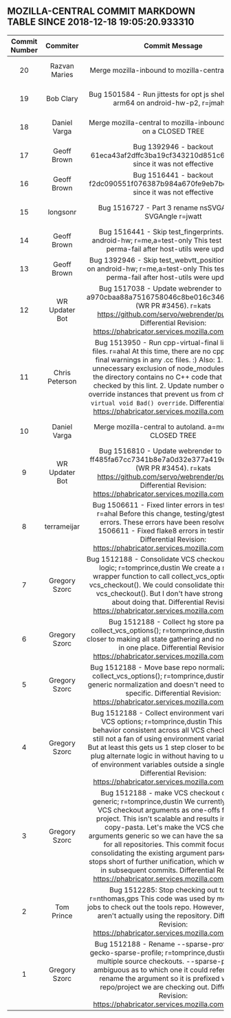 ## MOZILLA-CENTRAL COMMIT MARKDOWN TABLE SINCE 2018-12-18 19:05:20.933310

| Commit Number | Commiter | Commit Message | Commit Url | Date | 
|:---:|:----:|:----------------------------------:|:------:|:----:| 
|20|Razvan Maries |Merge mozilla-inbound to mozilla-central a=merge|[URL](https://hg.mozilla.org/mozilla-central/pushloghtml?changeset=34970df80385)|2019-01-01 09:44:07
|19|Bob Clary |Bug 1501584 - Run jittests for opt js shell for arm7, arm64 on android-hw-p2, r=jmaher.|[URL](https://hg.mozilla.org/mozilla-central/pushloghtml?changeset=389460801c5c)|2018-12-31 22:15:30
|18|Daniel Varga |Merge mozilla-central to mozilla-inbound. a=merge on a CLOSED TREE|[URL](https://hg.mozilla.org/mozilla-central/pushloghtml?changeset=c19c61fee4ec)|2018-12-31 21:27:53
|17|Geoff Brown |Bug 1392946 - backout 61eca43af2dffc3ba19cf343210d851c638694d5 since it was not effective|[URL](https://hg.mozilla.org/mozilla-central/pushloghtml?changeset=d39f40e695de)|2018-12-31 20:24:26
|16|Geoff Brown |Bug 1516441 - backout f2dc090551f076387b984a670fe9eb7be9c8d460 since it was not effective|[URL](https://hg.mozilla.org/mozilla-central/pushloghtml?changeset=8d7a5d1ab4d8)|2018-12-31 20:24:23
|15|longsonr |Bug 1516727 - Part 3 rename nsSVGAngle to SVGAngle r=jwatt|[URL](https://hg.mozilla.org/mozilla-central/pushloghtml?changeset=5e43ba4cbf93)|2018-12-31 19:00:42
|14|Geoff Brown |Bug 1516441 - Skip test_fingerprints.html on android-hw; r=me,a=test-only  This test started to perma-fail after host-utils were updated.|[URL](https://hg.mozilla.org/mozilla-central/pushloghtml?changeset=f2dc090551f0)|2018-12-31 18:46:07
|13|Geoff Brown |Bug 1392946 - Skip test_webvtt_positionalign.html on android-hw; r=me,a=test-only  This test started to perma-fail after host-utils were updated.|[URL](https://hg.mozilla.org/mozilla-central/pushloghtml?changeset=61eca43af2df)|2018-12-31 18:46:04
|12|WR Updater Bot |Bug 1517038 - Update webrender to commit a970cbaa88a7516758046c8be016c34627d31355 (WR PR #3456). r=kats  https://github.com/servo/webrender/pull/3456  Differential Revision: https://phabricator.services.mozilla.com/D15550|[URL](https://hg.mozilla.org/mozilla-central/pushloghtml?changeset=da77d34af701)|2019-01-01 00:40:07
|11|Chris Peterson |Bug 1513950 - Run cpp-virtual-final lint on .cc files. r=ahal  At this time, there are no cpp-virtual-final warnings in any .cc files. :)  Also:  1. Remove unnecessary exclusion of node_modules because the directory contains no C++ code that would be checked by this lint.  2. Update number of virtual-override instances that prevent us from checking for `virtual void Bad() override`.  Differential Revision: https://phabricator.services.mozilla.com/D14529|[URL](https://hg.mozilla.org/mozilla-central/pushloghtml?changeset=605aa74c29e3)|2018-12-31 21:27:22
|10|Daniel Varga |Merge mozilla-central to autoland. a=merge on a CLOSED TREE|[URL](https://hg.mozilla.org/mozilla-central/pushloghtml?changeset=2f42b03f9e8f)|2018-12-31 21:26:34
|9|WR Updater Bot |Bug 1516810 - Update webrender to commit ff485fa67cc7341b8e7a0d32e377a419e8d252c6 (WR PR #3454). r=kats  https://github.com/servo/webrender/pull/3454  Differential Revision: https://phabricator.services.mozilla.com/D15532|[URL](https://hg.mozilla.org/mozilla-central/pushloghtml?changeset=1a2501b02a56)|2018-12-31 19:16:49
|8|terrameijar |Bug 1506611 - Fixed linter errors in testing/gtest r=ahal  Before this change, testing/gtest had 19 errors. These errors have been resolved.  Bug 1506611 - Fixed flake8 errors in testing/gtest  Differential Revision: https://phabricator.services.mozilla.com/D15074|[URL](https://hg.mozilla.org/mozilla-central/pushloghtml?changeset=807f9818930a)|2018-12-31 16:51:03
|7|Gregory Szorc |Bug 1512188 - Consolidate VCS checkout from args logic; r=tomprince,dustin  We create a minimal wrapper function to call collect_vcs_options() and vcs_checkout().  We could consolidate this logic into vcs_checkout(). But I don't have strong feelings about doing that.  Differential Revision: https://phabricator.services.mozilla.com/D13821|[URL](https://hg.mozilla.org/mozilla-central/pushloghtml?changeset=6d8260b9f12f)|2018-12-31 18:50:34
|6|Gregory Szorc |Bug 1512188 - Collect hg store path in collect_vcs_options(); r=tomprince,dustin  One step closer to making all state gathering and normalization in one place.  Differential Revision: https://phabricator.services.mozilla.com/D13819|[URL](https://hg.mozilla.org/mozilla-central/pushloghtml?changeset=a0d4382b904b)|2018-12-31 18:54:14
|5|Gregory Szorc |Bug 1512188 - Move base repo normalization into collect_vcs_options(); r=tomprince,dustin  This is a generic normalization and doesn't need to be Firefox specific.  Differential Revision: https://phabricator.services.mozilla.com/D13817|[URL](https://hg.mozilla.org/mozilla-central/pushloghtml?changeset=504a204f8619)|2018-12-31 18:54:31
|4|Gregory Szorc |Bug 1512188 - Collect environment variables into VCS options; r=tomprince,dustin  This makes behavior consistent across all VCS checkouts. I'm still not a fan of using environment variables here. But at least this gets us 1 step closer to being able to plug alternate logic in without having to update use of environment variables outside a single function.  Differential Revision: https://phabricator.services.mozilla.com/D13816|[URL](https://hg.mozilla.org/mozilla-central/pushloghtml?changeset=0af08435172d)|2018-12-31 18:52:32
|3|Gregory Szorc |Bug 1512188 - make VCS checkout options generic; r=tomprince,dustin  We currently manage VCS checkout arguments as one-offs for each project. This isn't scalable and results in a bit of copy-pasta.  Let's make the VCS checkout arguments generic so we can have the same control for all repositories.  This commit focuses on consolidating the existing argument parser code. It stops short of further unification, which will be done in subsequent commits.  Differential Revision: https://phabricator.services.mozilla.com/D13815|[URL](https://hg.mozilla.org/mozilla-central/pushloghtml?changeset=315bb83dabea)|2018-12-31 18:52:30
|2|Tom Prince |Bug 1512285: Stop checking out tools; r=nthomas,gps  This code was used by mozharness jobs to check out the tools repo. However, those jobs aren't actually using the repository.  Differential Revision: https://phabricator.services.mozilla.com/D13855|[URL](https://hg.mozilla.org/mozilla-central/pushloghtml?changeset=6e13c0c6c7c1)|2018-12-31 18:52:28
|1|Gregory Szorc |Bug 1512188 - Rename --sparse-profile to --gecko-sparse-profile; r=tomprince,dustin  We have multiple source checkouts. --sparse-profile is ambiguous as to which one it could refer to. Let's rename the argument so it is prefixed with the repo/project we are checking out.  Differential Revision: https://phabricator.services.mozilla.com/D13814|[URL](https://hg.mozilla.org/mozilla-central/pushloghtml?changeset=f861ce442580)|2018-12-31 18:52:26


